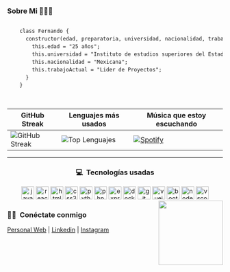 <h3>Sobre Mi 👨🏻‍💻</h3>

<div style="display: flex; align-items: center;">
  <pre style="font-size: 12px; line-height: 1.5;">
    class Fernando {
      constructor(edad, preparatoria, universidad, nacionalidad, trabajoActual) {
        this.edad = "25 años";
        this.universidad = "Instituto de estudios superiores del Estado";
        this.nacionalidad = "Mexicana";
        this.trabajoActual = "Lider de Proyectos";
      }
    }
  </pre>
</div>






| GitHub Streak | Lenguajes más usados | Música que estoy escuchando |
| ------------- | -------------------- | ----------------------- |
| ![GitHub Streak](https://streak-stats.demolab.com?user=Fernando-Cortez-Garcia&locale=es&mode=daily&theme=dark&hide_border=false&border_radius=5) | ![Top Lenguajes](https://github-readme-stats.vercel.app/api/top-langs?username=Fernando-Cortez-Garcia&locale=es&hide_title=false&layout=compact&card_width=320&langs_count=5&theme=dark&hide_border=false) | [![Spotify](https://spotify-recently-played-readme.vercel.app/api?user=dxehge26ljr6x2sifaahda0gb)](https://open.spotify.com/user/FernandoCortezG) |
</div><hr>

<h3 align="center">💻 &nbsp;Tecnologías usadas</h3>

<div align="center">
    <img src="https://cdn.jsdelivr.net/gh/devicons/devicon/icons/javascript/javascript-original.svg" height="30" alt="javascript logo" />
    <img src="https://cdn.jsdelivr.net/gh/devicons/devicon/icons/react/react-original.svg" height="30" alt="react logo" />
    <img src="https://cdn.jsdelivr.net/gh/devicons/devicon/icons/html5/html5-original.svg" height="30" alt="html5 logo" />
    <img src="https://cdn.jsdelivr.net/gh/devicons/devicon/icons/css3/css3-original.svg" height="30" alt="css3 logo" />
    <img src="https://cdn.jsdelivr.net/gh/devicons/devicon/icons/python/python-original.svg" height="30" alt="python logo" />
    <img src="https://cdn.jsdelivr.net/gh/devicons/devicon/icons/php/php-original.svg" height="30" alt="php logo" />
    <img src="https://cdn.jsdelivr.net/gh/devicons/devicon/icons/express/express-original-wordmark.svg" height="30" alt="express logo" />
    <img src="https://cdn.jsdelivr.net/gh/devicons/devicon/icons/docker/docker-original.svg" height="30" alt="docker logo" />
    <img src="https://cdn.jsdelivr.net/gh/devicons/devicon/icons/git/git-original.svg" height="30" alt="git logo" />
    <img src="https://cdn.jsdelivr.net/gh/devicons/devicon/icons/vuejs/vuejs-original.svg" height="30" alt="vuejs logo" />
    <img src="https://cdn.jsdelivr.net/gh/devicons/devicon/icons/bootstrap/bootstrap-original.svg" height="30" alt="bootstrap logo" />
    <img src="https://cdn.jsdelivr.net/gh/devicons/devicon/icons/nodejs/nodejs-original.svg" height="30" alt="nodejs logo" />
    <img src="https://cdn.jsdelivr.net/gh/devicons/devicon/icons/vscode/vscode-original.svg" height="30" alt="vscode logo" />
</div>

<img align="right" height="150" src="https://64.media.tumblr.com/5a187150bc996e22375c7701e9859436/tumblr_nuzdzwxkgF1ufev0ao1_250.gif"  />

<h3>🤝🏻 &nbsp;Conéctate conmigo</h3>

<p>
  <a href="https://fernandocg.netlify.app/">Personal Web</a> |
  <a href="https://www.linkedin.com/in/fernando-cortez-garcia-8a4a61200/">Linkedin</a> |
  <a href="https://www.instagram.com/fernando_cortez_mx/">Instagram</a>
</p>
